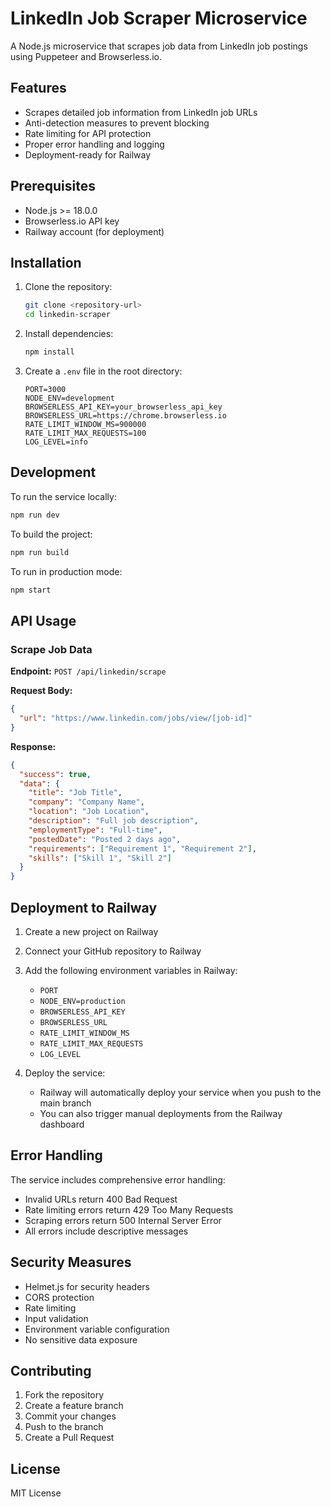 # LinkedIn Job Scraper Microservice

A Node.js microservice that scrapes job data from LinkedIn job postings using Puppeteer and Browserless.io.

## Features

- Scrapes detailed job information from LinkedIn job URLs
- Anti-detection measures to prevent blocking
- Rate limiting for API protection
- Proper error handling and logging
- Deployment-ready for Railway

## Prerequisites

- Node.js >= 18.0.0
- Browserless.io API key
- Railway account (for deployment)

## Installation

1. Clone the repository:
   ```bash
   git clone <repository-url>
   cd linkedin-scraper
   ```

2. Install dependencies:
   ```bash
   npm install
   ```

3. Create a `.env` file in the root directory:
   ```env
   PORT=3000
   NODE_ENV=development
   BROWSERLESS_API_KEY=your_browserless_api_key
   BROWSERLESS_URL=https://chrome.browserless.io
   RATE_LIMIT_WINDOW_MS=900000
   RATE_LIMIT_MAX_REQUESTS=100
   LOG_LEVEL=info
   ```

## Development

To run the service locally:

```bash
npm run dev
```

To build the project:

```bash
npm run build
```

To run in production mode:

```bash
npm start
```

## API Usage

### Scrape Job Data

**Endpoint:** `POST /api/linkedin/scrape`

**Request Body:**
```json
{
  "url": "https://www.linkedin.com/jobs/view/[job-id]"
}
```

**Response:**
```json
{
  "success": true,
  "data": {
    "title": "Job Title",
    "company": "Company Name",
    "location": "Job Location",
    "description": "Full job description",
    "employmentType": "Full-time",
    "postedDate": "Posted 2 days ago",
    "requirements": ["Requirement 1", "Requirement 2"],
    "skills": ["Skill 1", "Skill 2"]
  }
}
```

## Deployment to Railway

1. Create a new project on Railway

2. Connect your GitHub repository to Railway

3. Add the following environment variables in Railway:
   - `PORT`
   - `NODE_ENV=production`
   - `BROWSERLESS_API_KEY`
   - `BROWSERLESS_URL`
   - `RATE_LIMIT_WINDOW_MS`
   - `RATE_LIMIT_MAX_REQUESTS`
   - `LOG_LEVEL`

4. Deploy the service:
   - Railway will automatically deploy your service when you push to the main branch
   - You can also trigger manual deployments from the Railway dashboard

## Error Handling

The service includes comprehensive error handling:

- Invalid URLs return 400 Bad Request
- Rate limiting errors return 429 Too Many Requests
- Scraping errors return 500 Internal Server Error
- All errors include descriptive messages

## Security Measures

- Helmet.js for security headers
- CORS protection
- Rate limiting
- Input validation
- Environment variable configuration
- No sensitive data exposure

## Contributing

1. Fork the repository
2. Create a feature branch
3. Commit your changes
4. Push to the branch
5. Create a Pull Request

## License

MIT License 